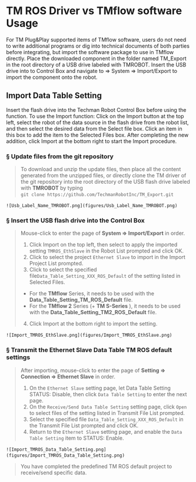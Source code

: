 # __TM ROS Driver vs TMflow software Usage__

For TM Plug&Play supported items of TMflow software, users do not need to write additional programs or dig into technical documents of both parties before integrating, but import the software package to use in TMflow directly. Place the downloaded component in the folder named TM_Export in the root directory of a USB drive labeled with TMROBOT. Insert the USB drive into to Control Box and navigate to &rArr;  System &rArr; Import/Export to import the component onto the robot.

## __Import Data Table Setting__
Insert the flash drive into the Techman Robot Control Box before using the function.
To use the Import function: Click on the Import button at the top left, select the robot of the data source in the flash drive from the robot list, and then select the desired data from the Select file box. Click an item in this box to add the item to the Selected Files box. After completing the new addition, click Import at the bottom right to start the Import procedure.

### &sect; Update files from the git repository
>To download and unzip the update files, then place all the content generated from the unzipped files, or directly clone the TM driver of the git repository into the root directory of the USB flash drive labeled with __TMROBOT__ by typing<br/>
``git clone https://github.com/TechmanRobotInc/TM_Export.git``<br/>

    ![Usb_Label_Name_TMROBOT.png](figures/Usb_Label_Name_TMROBOT.png)

### &sect; Insert the USB flash drive into the Control Box

> Mouse-click to enter the page of __System &rArr; Import/Export__ in order.<br/>  
> 1. Click Import on the top left, then select to apply the imported setting ``TMROS_EthSlave`` in the Robot List prompted and click OK.<br/>
> 2. Click to select the project ``Ethernet Slave`` to import in the Import Project List prompted.<br/>
> 3. Click to select the specified file``Data_Table_Setting_XXX_ROS_Default`` of the setting listed in Selected Files.
> -  For the __TMflow__ Series, it needs to be used with the __Data_Table_Setting_TM_ROS_Default__ file.<br/>
> -  For the __TMflow 2__ Series (+ __TM S-Series__ ), it needs to be used with the __Data_Table_Setting_TM2_ROS_Default__ file.<br/>
>
> 4. Click Import at the bottom right to import the setting.<br/>

    ![Import_TMROS_EthSlave.png](figures/Import_TMROS_EthSlave.png)

### &sect; Transmit the __Ethernet Slave Data Table__ TM ROS default settings
> After importing, mouse-click to enter the page of __Setting &rArr; Connection &rArr; Ethernet Slave__ in order.<br/> 
>
> 1. On the ``Ethernet Slave`` setting page, let Data Table Setting STATUS: Disable, then click ``Data Table Setting`` to enter the next page.<br/>
> 2. On the ``Receive/Send Data Table Setting`` setting page, click ``Open`` to select files of the setting listed in Transmit File List prompted.<br/>
> 3. Select the specified file ``Data_Table_Setting_XXX_ROS_Default`` in the Transmit File List prompted and click OK.<br/>
> 4. Return to the ``Ethernet Slave`` setting page, and enable the `Data Table Setting` item to STATUS: Enable.<br/>

    ![Import_TMROS_Data_Table_Setting.png](figures/Import_TMROS_Data_Table_Setting.png)

> You have completed the predefined TM ROS default project to receive/send specific data. 

